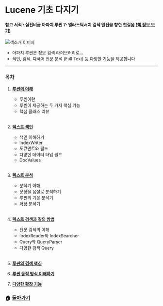 # Lucene 기초 다지기

#### 참고 서적 : 실전비급 아파치 루씬 7: 엘라스틱서치 검색 엔진을 향한 첫걸음 [(책 정보 보기)](https://book.naver.com/bookdb/book_detail.nhn?bid=14134564)

![책소개 이미지](https://blogfiles.pstatic.net/MjAxOTAzMDRfMjQ4/MDAxNTUxNjU4NjQxMDk3.AkbcOj9lJOfqDQeu7pVK6O6od9dxO2MeyrUj0r-Cc0Ug.Quh93K6j_IMs_NE4XQHZsRbN4YypFhWUcUtgKYM98qYg.JPEG.3457soso/%EC%8A%A4%ED%81%AC%EB%A6%B0%EC%83%B7%2C_2019-03-04_09-14-55.jpg)

- 아파치 루씬은 정보 검색 라이브러리로...
- 색인, 검색, 다국어 전문 분석 (Full Text) 등 다양한 기능을 제공합니다

  

***

### 목차

1. [**루씬의 이해**](https://github.com/3457soso/TIL/blob/master/Lucene/01_Intro.md)
   - 루씬이란
   - 루씬이 제공하는 두 가지 핵심 기능
   - 핵심 클래스 리뷰

   <br>

2. [**텍스트 색인**](https://github.com/3457soso/TIL/blob/master/Lucene/02_index.md)

   - 색인 이해하기
   - IndexWriter
   - 도큐먼트와 필드
   - 다양한 데이터 타입 필드
   - DocValues

   <br>

3. [**텍스트 분석**](https://github.com/3457soso/TIL/blob/master/Lucene/03_analyze.md)

   - 분석기 이해
   - 문장을 음절로 분석하기
   - 루씬의 기본 분석기
   - 확장 분석기

   <br>

4. [**텍스트 검색과 질의 방법**](https://github.com/3457soso/TIL/blob/master/Lucene/04_query.md)

   - 전문 검색의 이해
   - IndexReader와 IndexSearcher
   - Query와 QueryParser
   - 다양한 검색 Query

   <br>

5. [**루씬의 검색 핵심**](https://github.com/3457soso/TIL/blob/master/Lucene/05_core.md)

6. [**루씬 동작 방식 이해하기**](https://github.com/3457soso/TIL/blob/master/Lucene/06_inside.md)

7. [**다양한 확장 기능**](https://github.com/3457soso/TIL/blob/master/Lucene/07_extensions.md)



### :house: [**돌아가기**](https://github.com/3457soso/TIL)
